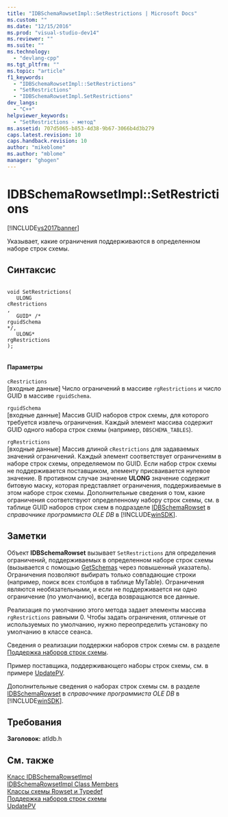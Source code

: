 ```yaml
---
title: "IDBSchemaRowsetImpl::SetRestrictions | Microsoft Docs"
ms.custom: ""
ms.date: "12/15/2016"
ms.prod: "visual-studio-dev14"
ms.reviewer: ""
ms.suite: ""
ms.technology: 
  - "devlang-cpp"
ms.tgt_pltfrm: ""
ms.topic: "article"
f1_keywords: 
  - "IDBSchemaRowsetImpl::SetRestrictions"
  - "SetRestrictions"
  - "IDBSchemaRowsetImpl.SetRestrictions"
dev_langs: 
  - "C++"
helpviewer_keywords: 
  - "SetRestrictions - метод"
ms.assetid: 707d5065-b853-4d38-9b67-3066b4d3b279
caps.latest.revision: 10
caps.handback.revision: 10
author: "mikeblome"
ms.author: "mblome"
manager: "ghogen"
---
```

# IDBSchemaRowsetImpl::SetRestrictions
[!INCLUDE[vs2017banner](../../assembler/inline/includes/vs2017banner.md)]

Указывает, какие ограничения поддерживаются в определенном наборе строк схемы.  
  
## Синтаксис  
  
```  
  
void SetRestrictions(  
   ULONG   
cRestrictions  
,  
   GUID* /*   
rguidSchema  
*/,  
   ULONG*   
rgRestrictions  
);  
  
```  
  
#### Параметры  
 `cRestrictions`  
 \[входные данные\] Число ограничений в массиве `rgRestrictions` и число GUID в массиве `rguidSchema`.  
  
 `rguidSchema`  
 \[входные данные\] Массив GUID наборов строк схемы, для которого требуется извлечь ограничения. Каждый элемент массива содержит GUID одного набора строк схемы \(например, `DBSCHEMA_TABLES`\).  
  
 `rgRestrictions`  
 \[входные данные\] Массив длиной `cRestrictions` для задаваемых значений ограничений. Каждый элемент соответствует ограничениям в наборе строк схемы, определяемом по GUID. Если набор строк схемы не поддерживается поставщиком, элементу присваивается нулевое значение. В противном случае значение **ULONG** значение содержит битовую маску, которая представляет ограничения, поддерживаемые в этом наборе строк схемы. Дополнительные сведения о том, какие ограничения соответствуют определенному набору строк схемы, см. в таблице GUID наборов строк схем в подразделе [IDBSchemaRowset](https://msdn.microsoft.com/en-us/library/ms713686.aspx) в *справочнике программиста OLE DB* в [!INCLUDE[winSDK](../../atl/includes/winsdk_md.md)].  
  
## Заметки  
 Объект **IDBSchemaRowset** вызывает `SetRestrictions` для определения ограничений, поддерживаемых в определенном наборе строк схемы \(вызывается с помощью [GetSchemas](../../data/oledb/idbschemarowsetimpl-getschemas.md) через повышенный указатель\). Ограничения позволяют выбирать только совпадающие строки \(например, поиск всех столбцов в таблице MyTable\). Ограничения являются необязательными, и если не поддерживается ни одно ограничение \(по умолчанию\), всегда возвращаются все данные.  
  
 Реализация по умолчанию этого метода задает элементы массива `rgRestrictions` равными 0. Чтобы задать ограничения, отличные от используемых по умолчанию, нужно переопределить установку по умолчанию в классе сеанса.  
  
 Сведения о реализации поддержки наборов строк схемы см. в разделе [Поддержка наборов строк схемы](../../data/oledb/supporting-schema-rowsets.md).  
  
 Пример поставщика, поддерживающего наборы строк схемы, см. в примере [UpdatePV](../../top/visual-cpp-samples.md).  
  
 Дополнительные сведения о наборах строк схемы см. в разделе [IDBSchemaRowset](https://msdn.microsoft.com/en-us/library/ms713686.aspx) в *справочнике программиста OLE DB* в [!INCLUDE[winSDK](../../atl/includes/winsdk_md.md)].  
  
## Требования  
 **Заголовок:** atldb.h  
  
## См. также  
 [Класс IDBSchemaRowsetImpl](../../data/oledb/idbschemarowsetimpl-class.md)   
 [IDBSchemaRowsetImpl Class Members](http://msdn.microsoft.com/ru-ru/e74f6f82-541c-42e7-b4c6-e2d4656a0649)   
 [Классы схемы Rowset и Typedef](../Topic/Schema%20Rowset%20Classes%20and%20Typedef%20Classes.md)   
 [Поддержка наборов строк схемы](../../data/oledb/supporting-schema-rowsets.md)   
 [UpdatePV](../../top/visual-cpp-samples.md)